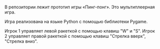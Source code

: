 В репозитории лежит прототип игры «Пинг-понг». Это мультиплеерная игра.

Игра реализована на языке Python с помощью библиотеки Pygame.

Игрок 1 управляет левой ракеткой с помощью клавиш "W" и "S". Игрок 2 управляет правой ракеткой с помощью клавиш "Стрелка вверх", "Стрелка вниз".
